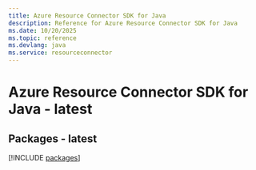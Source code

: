 ```yaml
---
title: Azure Resource Connector SDK for Java
description: Reference for Azure Resource Connector SDK for Java
ms.date: 10/20/2025
ms.topic: reference
ms.devlang: java
ms.service: resourceconnector
---
```

# Azure Resource Connector SDK for Java - latest
## Packages - latest
[!INCLUDE [packages](resource-connector-index.md)]